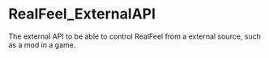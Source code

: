 # RealFeel_ExternalAPI
The external API to be able to control RealFeel from a external source, such as a mod in a game.
